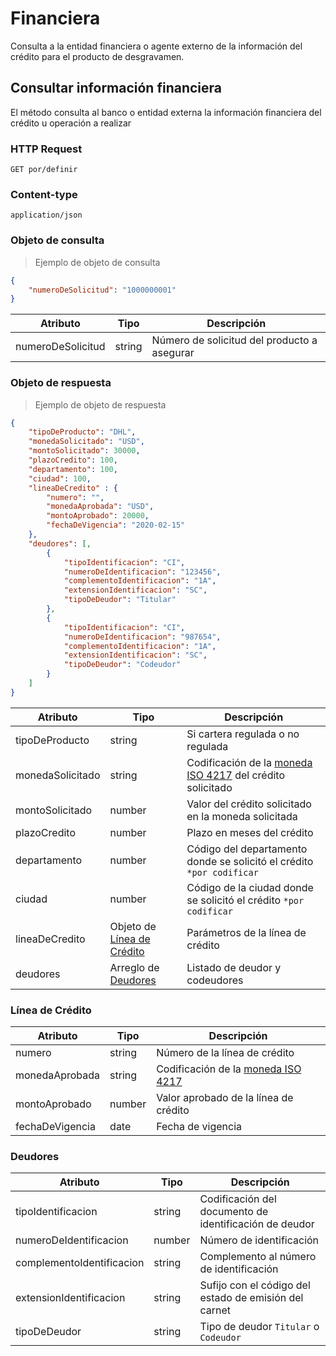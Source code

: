 # Financiera

Consulta a la entidad financiera o agente externo de la información del crédito para el producto de desgravamen.

## Consultar información financiera

El método consulta al banco o entidad externa la información financiera del crédito u operación a realizar

### HTTP Request
`GET por/definir`

### Content-type
`application/json`

### Objeto de consulta

> Ejemplo de objeto de consulta

```json
{
    "numeroDeSolicitud": "1000000001"
}
```

Atributo | Tipo | Descripción
-------- | ---- | -----------
numeroDeSolicitud | string | Número de solicitud del producto a asegurar

### Objeto de respuesta
> Ejemplo de objeto de respuesta

```json
{
    "tipoDeProducto": "DHL",
    "monedaSolicitado": "USD",
    "montoSolicitado": 30000,
    "plazoCredito": 100,
    "departamento": 100,
    "ciudad": 100,
    "lineaDeCredito" : {
        "numero": "",
        "monedaAprobada": "USD",
        "montoAprobado": 20000,
        "fechaDeVigencia": "2020-02-15"
    },
    "deudores": [, 
        {
            "tipoIdentificacion": "CI",
            "numeroDeIdentificacion": "123456",
            "complementoIdentificacion": "1A",
            "extensionIdentificacion": "SC",
            "tipoDeDeudor": "Titular"
        },
        {
            "tipoIdentificacion": "CI",
            "numeroDeIdentificacion": "987654",
            "complementoIdentificacion": "1A",
            "extensionIdentificacion": "SC",
            "tipoDeDeudor": "Codeudor"
        }
    ]
}
```

Atributo | Tipo | Descripción
-------- | ---- | -----------
tipoDeProducto | string | Si cartera regulada o no regulada
monedaSolicitado | string | Codificación de la [moneda ISO 4217](https://en.wikipedia.org/wiki/ISO_4217) del crédito solicitado
montoSolicitado | number | Valor del crédito solicitado en la moneda solicitada
plazoCredito | number | Plazo en meses del crédito
departamento | number | Código del departamento donde se solicitó el crédito `*por codificar`
ciudad | number | Código de la ciudad donde se solicitó el crédito `*por codificar`
lineaDeCredito | Objeto de [Línea de Crédito](#linea-de-credito) | Parámetros de la línea de crédito
deudores | Arreglo de [Deudores](#deudores) | Listado de deudor y codeudores

### Línea de Crédito

Atributo | Tipo | Descripción
-------- | ---- | -----------
numero | string | Número de la línea de crédito
monedaAprobada | string | Codificación de la [moneda ISO 4217](https://en.wikipedia.org/wiki/ISO_4217)
montoAprobado | number | Valor aprobado de la línea de crédito
fechaDeVigencia | date | Fecha de vigencia

### Deudores

Atributo | Tipo | Descripción
-------- | ---- | -----------
tipoIdentificacion | string | Codificación del documento de identificación de deudor
numeroDeIdentificacion | number | Número de identificación
complementoIdentificacion | string | Complemento al número de identificación
extensionIdentificacion | string | Sufijo con el código del estado de emisión del carnet
tipoDeDeudor | string | Tipo de deudor `Titular` o `Codeudor`